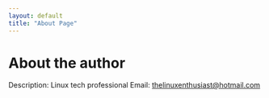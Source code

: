 ```yaml
---
layout: default
title: "About Page"
---
```


# About the author

Description: Linux tech professional
Email: thelinuxenthusiast@hotmail.com
